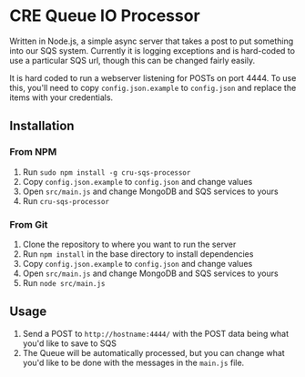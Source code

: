 # CRE Queue IO Processor

Written in Node.js, a simple async server that takes a post to put something 
into our SQS system. Currently it is logging exceptions and is hard-coded to 
use a particular SQS url, though this can be changed fairly easily. 

It is hard coded to run a webserver listening for POSTs on port 4444. To use 
this, you'll need to copy ````config.json.example```` to ````config.json```` 
and replace the items with your credentials.

## Installation

### From NPM
1. Run ````sudo npm install -g cru-sqs-processor````
2. Copy ````config.json.example```` to ````config.json```` and change values
3. Open ````src/main.js```` and change MongoDB and SQS services to yours
4. Run ````cru-sqs-processor````

### From Git
1. Clone the repository to where you want to run the server
2. Run ````npm install```` in the base directory to install dependencies
3. Copy ````config.json.example```` to ````config.json```` and change values
4. Open ````src/main.js```` and change MongoDB and SQS services to yours
5. Run ````node src/main.js````

## Usage

1. Send a POST to ````http://hostname:4444/```` with the POST data being what 
   you'd like to save to SQS
2. The Queue will be automatically processed, but you can change what you'd 
   like to be done with the messages in the ````main.js```` file.
   